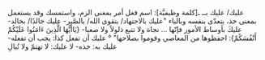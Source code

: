 عليك/ عليك بــ  ـ[كلمة وظيفيَّة]: اسم فعل أمر بمعنى الزم، واستمسك وقد يستعمل بمعنى خذ، يتعدّى بنفسه وبالباء "عليك بالاجتهاد/ بتقوى الله/ بالصَّبر- عليك خالدًا/ بخالد- عليكَ بأوساط الأمور فإنّها … نجاة ولا تتبع ذلولاً ولا صعبا- {يَاأَيُّهَا الَّذِينَ ءَامَنُوا عَلَيْكُمْ أَنْفُسَكُمْ}: احفظوها من المعاصي وقوموا بصلاحها" ° عليك أن تفعل كذا: يجب أن تفعله- عليك به: خذه- لا عليك: لا تهتمّ ولا تُبالِ